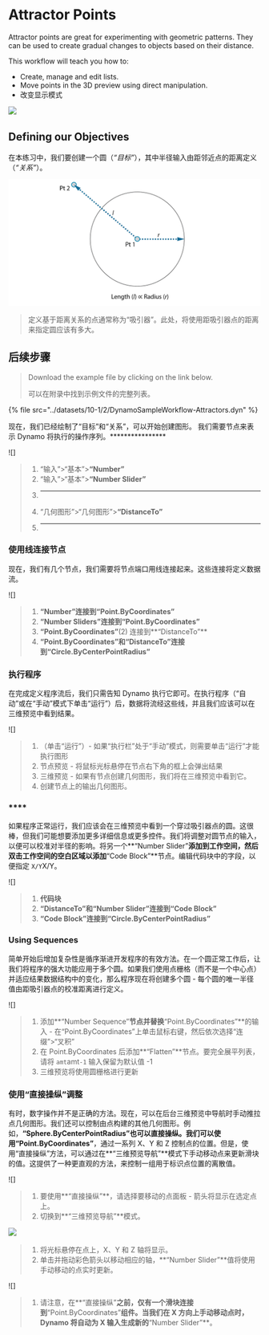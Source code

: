# Attractor Points

Attractor points are great for experimenting with geometric patterns. They can be used to create gradual changes to objects based on their distance.

This workflow will teach you how to:

* Create, manage and edit lists.
* Move points in the 3D preview using direct manipulation.
* 改变显示模式

![](../images/10-1/2/attractor1.gif)

## Defining our Objectives

在本练习中，我们要创建一个圆（_“目标”_），其中半径输入由距邻近点的距离定义（_“关系”_）。

![手绘圆](../images/10-1/2/00-Hand-Sketch-of-Circle.png)

> 定义基于距离关系的点通常称为“吸引器”。此处，将使用距吸引器点的距离来指定圆应该有多大。

## 后续步骤

> Download the example file by clicking on the link below.
>
> 可以在附录中找到示例文件的完整列表。

{% file src="../datasets/10-1/2/DynamoSampleWorkflow-Attractors.dyn" %}

现在，我们已经绘制了“目标”和“关系”，可以开始创建图形。 我们需要节点来表示 Dynamo 将执行的操作序列。****************

![]

> 1. “输入”>“基本”>**“Number”**
> 2. “输入”>“基本”>**“Number Slider”**
> 3. ****
> 4. “几何图形”>“几何图形”>**“DistanceTo”**
> 5. ****

### 使用线连接节点

现在，我们有几个节点，我们需要将节点端口用线连接起来。这些连接将定义数据流。

![]

> 1. **“Number”**连接到**“Point.ByCoordinates”**
> 2. **“Number Sliders”**连接到**“Point.ByCoordinates”**
> 3. **“Point.ByCoordinates”**(2) 连接到**“DistanceTo”**
> 4. **“Point.ByCoordinates”**和**“DistanceTo”**连接到**“Circle.ByCenterPointRadius”**

### 执行程序

在完成定义程序流后，我们只需告知 Dynamo 执行它即可。在执行程序（“自动”或在“手动”模式下单击“运行”）后，数据将流经这些线，并且我们应该可以在三维预览中看到结果。

![]

> 1. （单击“运行”）- 如果“执行栏”处于“手动”模式，则需要单击“运行”才能执行图形
> 2. 节点预览 - 将鼠标光标悬停在节点右下角的框上会弹出结果
> 3. 三维预览 - 如果有节点创建几何图形，我们将在三维预览中看到它。
> 4. 创建节点上的输出几何图形。

### ****

如果程序正常运行，我们应该会在三维预览中看到一个穿过吸引器点的圆。这很棒，但我们可能想要添加更多详细信息或更多控件。我们将调整对圆节点的输入，以便可以校准对半径的影响。将另一个**“Number Slider”**添加到工作空间，然后双击工作空间的空白区域以添加**“Code Block”**节点。编辑代码块中的字段，以便指定 `X/Y`X/Y。

![]

> 1. **代码块**
> 2. **“DistanceTo”**和**“Number Slider”**连接到**“Code Block”**
> 3. **“Code Block”**连接到**“Circle.ByCenterPointRadius”**

### Using Sequences

简单开始后增加复杂性是循序渐进开发程序的有效方法。在一个圆正常工作后，让我们将程序的强大功能应用于多个圆。如果我们使用点栅格（而不是一个中心点）并适应结果数据结构中的变化，那么程序现在将创建多个圆 - 每个圆的唯一半径值由距吸引器点的校准距离进行定义。

![]

> 1. 添加**“Number Sequence”**节点并替换**“Point.ByCoordinates”**的输入 - 在“Point.ByCoordinates”上单击鼠标右键，然后依次选择“连缀”>“叉积”
> 2. 在 Point.ByCoordinates 后添加**“Flatten”**节点。要完全展平列表，请将 `amt`amt`-1` 输入保留为默认值 -1
> 3. 三维预览将使用圆栅格进行更新

### 使用“直接操纵”调整

有时，数字操作并不是正确的方法。现在，可以在后台三维预览中导航时手动推拉点几何图形。我们还可以控制由点构建的其他几何图形。例如，**“Sphere.ByCenterPointRadius”**也可以直接操纵。我们可以使用**“Point.ByCoordinates”**，通过一系列 X、Y 和 Z 控制点的位置。但是，使用“直接操纵”方法，可以通过在**“三维预览导航”**模式下手动移动点来更新滑块的值。这提供了一种更直观的方法，来控制一组用于标识点位置的离散值。

![]

> 1. 要使用**“直接操纵”**，请选择要移动的点面板 - 箭头将显示在选定点上。
> 2. 切换到**“三维预览导航”**模式。

![](../images/10-1/2/attractor\(8\).png)

> 1. 将光标悬停在点上，X、Y 和 Z 轴将显示。
> 2. 单击并拖动彩色箭头以移动相应的轴，**“Number Slider”**值将使用手动移动的点实时更新。

![]

> 1. 请注意，在**“直接操纵”**之前，仅有一个滑块连接到**“Point.ByCoordinates”**组件。当我们在 X 方向上手动移动点时，Dynamo 将自动为 X 输入生成新的**“Number Slider”**。

